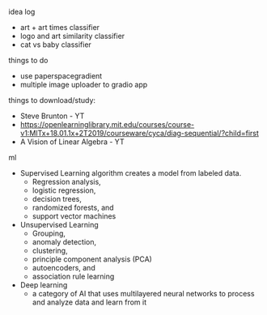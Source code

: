 idea log
- art + art times classifier
- logo and art similarity classifier
- cat vs baby classifier

things to do
- use paperspacegradient 
- multiple image uploader to gradio app

things to download/study:
- Steve Brunton - YT
- https://openlearninglibrary.mit.edu/courses/course-v1:MITx+18.01.1x+2T2019/courseware/cyca/diag-sequential/?child=first
- A Vision of Linear Algebra - YT

ml
- Supervised Learning algorithm creates a model from labeled data.
    - Regression analysis, 
    - logistic regression, 
    - decision trees, 
    - randomized forests, and 
    - support vector machines
- Unsupervised Learning
    - Grouping, 
    - anomaly detection, 
    - clustering, 
    - principle component analysis (PCA)
    - autoencoders, and 
    - association rule learning
- Deep learning
    - a category of AI that uses multilayered neural networks to process and analyze data and learn from it